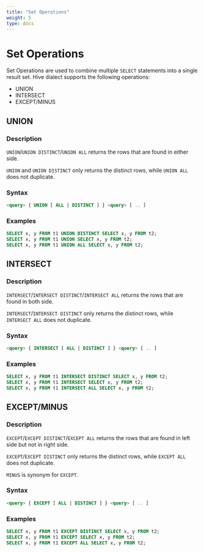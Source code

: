 ```yaml
---
title: "Set Operations"
weight: 5
type: docs
---
```

<!--
Licensed to the Apache Software Foundation (ASF) under one
or more contributor license agreements.  See the NOTICE file
distributed with this work for additional information
regarding copyright ownership.  The ASF licenses this file
to you under the Apache License, Version 2.0 (the
"License"); you may not use this file except in compliance
with the License.  You may obtain a copy of the License at
  http://www.apache.org/licenses/LICENSE-2.0
Unless required by applicable law or agreed to in writing,
software distributed under the License is distributed on an
"AS IS" BASIS, WITHOUT WARRANTIES OR CONDITIONS OF ANY
KIND, either express or implied.  See the License for the
specific language governing permissions and limitations
under the License.
-->

# Set Operations

Set Operations are used to combine multiple `SELECT` statements into a single result set.
Hive dialect supports the following operations:
- UNION
- INTERSECT
- EXCEPT/MINUS

## UNION

### Description

`UNION`/`UNION DISTINCT`/`UNION ALL` returns the rows that are found in either side.

`UNION` and `UNION DISTINCT` only returns the distinct rows, while `UNION ALL` does not duplicate.

### Syntax

```sql
<query> { UNION [ ALL | DISTINCT ] } <query> [ .. ]
```

### Examples
```sql
SELECT x, y FROM t1 UNION DISTINCT SELECT x, y FROM t2;
SELECT x, y FROM t1 UNION SELECT x, y FROM t2;
SELECT x, y FROM t1 UNION ALL SELECT x, y FROM t2;
```

## INTERSECT

### Description

`INTERSECT`/`INTERSECT DISTINCT`/`INTERSECT ALL` returns the rows that are found in both side.

`INTERSECT`/`INTERSECT DISTINCT` only returns the distinct rows, while `INTERSECT ALL` does not duplicate.

### Syntax

```sql
<query> { INTERSECT [ ALL | DISTINCT ] } <query> [ .. ]
```

### Examples
```sql
SELECT x, y FROM t1 INTERSECT DISTINCT SELECT x, y FROM t2;
SELECT x, y FROM t1 INTERSECT SELECT x, y FROM t2;
SELECT x, y FROM t1 INTERSECT ALL SELECT x, y FROM t2;
```

## EXCEPT/MINUS

### Description

`EXCEPT`/`EXCEPT DISTINCT`/`EXCEPT ALL` returns the rows that are found in left side but not in right side.

`EXCEPT`/`EXCEPT DISTINCT` only returns the distinct rows, while `EXCEPT ALL` does not duplicate.

`MINUS` is synonym for `EXCEPT`.

### Syntax

```sql
<query> { EXCEPT [ ALL | DISTINCT ] } <query> [ .. ]
```

### Examples

```sql
SELECT x, y FROM t1 EXCEPT DISTINCT SELECT x, y FROM t2;
SELECT x, y FROM t1 EXCEPT SELECT x, y FROM t2;
SELECT x, y FROM t1 EXCEPT ALL SELECT x, y FROM t2;
```

